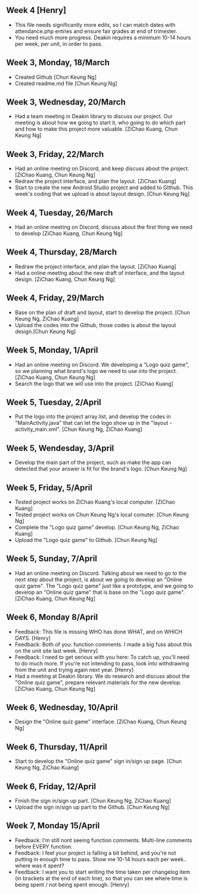## Week 4 [Henry]
- This file needs significantly more edits, so I can match dates with attendance.php entries and ensure fair grades at end of trimester.
- You need much more progress. Deakin requires a minimum 10-14 hours per week, per unit, in order to pass.



## Week 3, Monday, 18/March
- Created Github [Chun Keung Ng]
- Created readme.md file [Chun Keung Ng]

## Week 3, Wednesday, 20/March
- Had a team meeting in Deakin library to discuss our project. Our meeting is about how we going to start it, who going to do which part and how to make this project more valuable. [ZiChao Kuang, Chun Keung Ng]

## Week 3, Friday, 22/March
- Had an online meeting on Discord, and keep discuss about the project. [ZiChao Kuang, Chun Keung Ng]
- Redraw the project interface, and plan the layout. [ZiChao Kuang]
- Start to create the new Android Studio project and added to GIthub. This week's coding that we upload is about layout design. [Chun Keung Ng]

## Week 4, Tuesday, 26/March
- Had an online meeting on Discord, discuss about the first thing we need to develop [ZiChao Kuang, Chun Keung Ng]

## Week 4, Thursday, 28/March
- Redraw the project interface, and plan the layout. [ZiChao Kuang]
- Had a online meeting about the new draft of interface, and the layout design. [ZiChao Kuang, Chun Keung Ng]

## Week 4, Friday, 29/March
- Base on the plan of draft and layout, start to develop the project. [Chun Keung Ng, ZiChao Kuang]
- Upload the codes into the Github, those codes is about the layout design.[Chun Keung Ng]

## Week 5, Monday, 1/April
- Had an online meeting on Discord. We developing a "Logo quiz game", so we planning what brand's logo we need to use into the project. [ZiChao Kuang, Chun Keung Ng]
- Search the logo that we will use into the project. [ZiChao Kuang]

## Week 5, Tuesday, 2/April
- Put the logo into the project array list, and develop the codes in "MainActivity.java" that can let the logo show up in the "layout - activity_main.xml". [Chun Keung Ng, ZiChao Kuang]

## Week 5, Wendesday, 3/April
- Develop the main part of the project, such as make the app can detected that your answer is fit for the brand's logo. [Chun Keung Ng]

## Week 5, Friday, 5/April
- Tested project works on ZiChao Kuang's local computer. [ZiChao Kuang]
- Tested project works on Chun Keung Ng's local comuter. [Chun Keung Ng]
- Complete the "Logo quiz game" develop. [Chun Keung Ng, ZiChao Kuang]
- Upload the "Logo quiz game" to Github. [Chun Keung Ng]

## Week 5, Sunday, 7/April
- Had an online meeting on Discord. Talking about we need to go to the next step about the project, is about we going to develop an "Online quiz game". The "Logo quiz game" just like a prototype, and we going to develop an "Online quiz game" that is base on the "Logo quiz game". [ZiChao Kuang, Chun Keung Ng]

## Week 6, Monday 8/April
- Feedback: This file is missing WHO has done WHAT, and on WHICH DAYS. [Henry]
- Feedback: Both of you: function comments. I made a big fuss about this on the unit site last week. [Henry]
- Feedback: I need to get serious with you here: To catch up, you'll need to do much more. If you're not intending to pass, look into withdrawing from the unit and trying again next year. [Henry]
- Had a meeting at Deakin library. We do research and discuss about the "Online quiz game", prepare relevant materials for the new develop. [ZiChao Kuang, Chun Keung Ng]

## Week 6, Wednesday, 10/April
- Design the "Online quiz game" interface. [ZiChao Kuang, Chun Keung Ng]

## Week 6, Thursday, 11/April
- Start to develop the "Online quiz game" sign in/sign up page. [Chun Keung Ng, ZiChao Kuang]

## Week 6, Friday, 12/April
- Finish the sign in/sign up part. [Chun Keung Ng, ZiChao Kuang]
- Upload the sign in/sign up part to the Github. [Chun Keung Ng]

## Week 7, Monday 15/April
- Feedback: I'm still nont seeing function comments. Multi-line comments before EVERY function.
- Feedback: I feel your project is falling a bit behind, and you're not putting in enough time to pass. Show me 10-14 hours each per week.. where was it spent? 
- Feedback: I want you to start writing the time taken per changelog item (in brackets at the end of each line), so that you can see where time is being spent / not being spent enough. [Henry]

